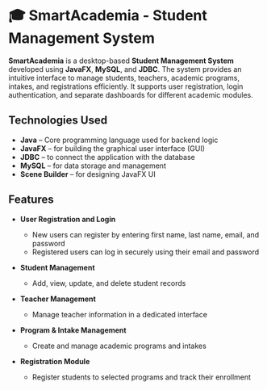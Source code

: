 # 🎓 SmartAcademia - Student Management System

**SmartAcademia** is a desktop-based **Student Management System** developed using **JavaFX**, **MySQL**, and **JDBC**. The system provides an intuitive interface to manage students, teachers, academic programs, intakes, and registrations efficiently. It supports user registration, login authentication, and separate dashboards for different academic modules.


## Technologies Used

- **Java** – Core programming language used for backend logic  
- **JavaFX** – for building the graphical user interface (GUI)  
- **JDBC** – to connect the application with the database  
- **MySQL** – for data storage and management  
- **Scene Builder** – for designing JavaFX UI

## Features

- **User Registration and Login**  
  - New users can register by entering first name, last name, email, and password  
  - Registered users can log in securely using their email and password

- **Student Management**  
  - Add, view, update, and delete student records  

- **Teacher Management**  
  - Manage teacher information in a dedicated interface  

- **Program & Intake Management**  
  - Create and manage academic programs and intakes  

- **Registration Module**  
  - Register students to selected programs and track their enrollment



